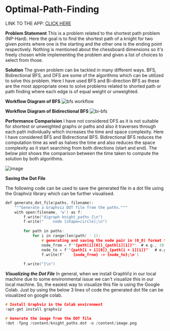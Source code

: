 # Optimal-Path-Finding

LINK TO THE APP: [CLICK HERE](https://optimalpathfinding-qv2bdgqrrnw7huhbhhvz5g.streamlit.app/)

**Problem Statement**
This is a problem related to the shortest path problem (NP-Hard). Here the goal is to find the shortest path of a knight for two given points where one is the starting and the other one is the ending point respectively. Nothing is mentioned about the chessboard dimensions so it's freely chosen while implementing the problem and given a list of choices to select from those. 

**Solution**
The given problem can be tackled in many different ways. BFS, Bidirectional BFS, and DFS are some of the algorithms which can be utilized to solve this problem. Here I have used BFS and Bi-direction BFS as these are the most appropriate ones to solve problems related to shorted path or path finding where each edge is of equal weight or unweighted.

**Workflow Diagram of BFS**
![bfs workflow](https://github.com/user-attachments/assets/3ea6ef7e-4b75-45af-a2ae-8161a953c7a4)

**Workflow Diagram of Bidirectional BFS**
![bi-bfs](https://github.com/user-attachments/assets/22480261-95a8-478f-98d7-223265c5423f)

**Performance Comparision**
I have not considered DFS as it is not suitable for shortest or unweighted graphs or paths and also it traverses through each path individually which increases the time and space complexity. Here I have considered BFS and Bidirectional BFS. Bidirectional BFS reduces the computation time as well as halves the time and also reduces the space complexity as it start searching from both directions (start and end). The below plot shows the comparison between the time taken to compute the solution by both algorithms. 

![image](https://github.com/user-attachments/assets/5793ca86-fa1b-4626-a3eb-bad7f0024e01)


**Saving the Dot File**

The following code can be used to save the generated file in a dot file using  the Graphviz library which can be further visualised. 
```c
def generate_dot_file(paths, filename):
    """Generate a Graphviz DOT file from the paths."""
    with open(filename, 'w') as f:
        f.write("digraph knight_paths {\n")
        f.write("    node [shape=circle];\n")
        
        for path in paths:
            for i in range(len(path) - 1):
                # generating and saving the node pair in (0_0) format to visualize this using Google Colab
                node_from = f'"{path[i][0]}_{path[i][1]}"'  # e.g., (0, 0) becomes "0_0"
                node_to = f'"{path[i + 1][0]}_{path[i + 1][1]}"'  # e.g., (2, 1) becomes "2_1"
                f.write(f'    {node_from} -> {node_to};\n')
        
        f.write("}\n")
```

***Visualizing the Dot File***
In general, when we install GraphViz in our local machine due to some environmental issue we can't visualize this in our local machine. So, the easiest way to visualize this file is using the Google Colab. Just by using the below 3 lines of code the generated dot file can be visualized on google colab. 

```c
# Install Graphviz in the Colab environment
!apt-get install graphviz

# Generate the image from the DOT file
!dot -Tpng /content/knight_paths.dot -o /content/image.png
```

